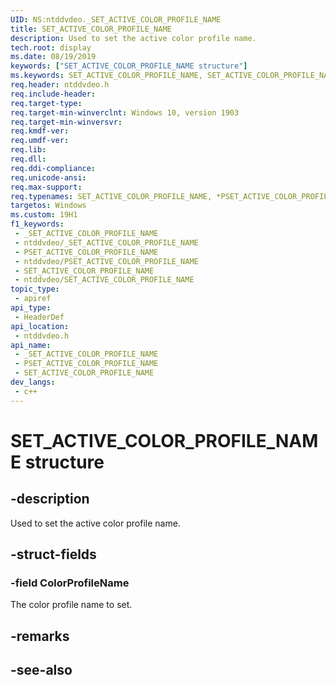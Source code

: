 ```yaml
---
UID: NS:ntddvdeo._SET_ACTIVE_COLOR_PROFILE_NAME
title: SET_ACTIVE_COLOR_PROFILE_NAME
description: Used to set the active color profile name.
tech.root: display
ms.date: 08/19/2019
keywords: ["SET_ACTIVE_COLOR_PROFILE_NAME structure"]
ms.keywords: SET_ACTIVE_COLOR_PROFILE_NAME, SET_ACTIVE_COLOR_PROFILE_NAME, *PSET_ACTIVE_COLOR_PROFILE_NAME,
req.header: ntddvdeo.h
req.include-header: 
req.target-type: 
req.target-min-winverclnt: Windows 10, version 1903
req.target-min-winversvr: 
req.kmdf-ver: 
req.umdf-ver: 
req.lib: 
req.dll: 
req.ddi-compliance: 
req.unicode-ansi: 
req.max-support: 
req.typenames: SET_ACTIVE_COLOR_PROFILE_NAME, *PSET_ACTIVE_COLOR_PROFILE_NAME
targetos: Windows
ms.custom: 19H1
f1_keywords:
 - _SET_ACTIVE_COLOR_PROFILE_NAME
 - ntddvdeo/_SET_ACTIVE_COLOR_PROFILE_NAME
 - PSET_ACTIVE_COLOR_PROFILE_NAME
 - ntddvdeo/PSET_ACTIVE_COLOR_PROFILE_NAME
 - SET_ACTIVE_COLOR_PROFILE_NAME
 - ntddvdeo/SET_ACTIVE_COLOR_PROFILE_NAME
topic_type:
 - apiref
api_type:
 - HeaderDef
api_location:
 - ntddvdeo.h
api_name:
 - _SET_ACTIVE_COLOR_PROFILE_NAME
 - PSET_ACTIVE_COLOR_PROFILE_NAME
 - SET_ACTIVE_COLOR_PROFILE_NAME
dev_langs:
 - c++
---
```


# SET_ACTIVE_COLOR_PROFILE_NAME structure


## -description

Used to set the active color profile name.

## -struct-fields

### -field ColorProfileName

The color profile name to set.

## -remarks

## -see-also


